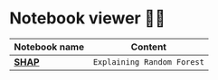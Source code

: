 # Notebook viewer 🔎:notebook:

| Notebook name  |Content                        |
|----------------|-------------------------------|
|[**SHAP**]([https://nbviewer.jupyter.org/github/joaocarvoli/xai](https://nbviewer.org/github/joaocarvoli/xai/blob/main/intro/01_xai_shap.ipynb))|    `Explaining Random Forest`     |
